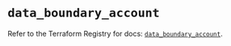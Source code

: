 # `data_boundary_account`

Refer to the Terraform Registry for docs: [`data_boundary_account`](https://registry.terraform.io/providers/hashicorp/boundary/1.3.0/docs/data-sources/account).
